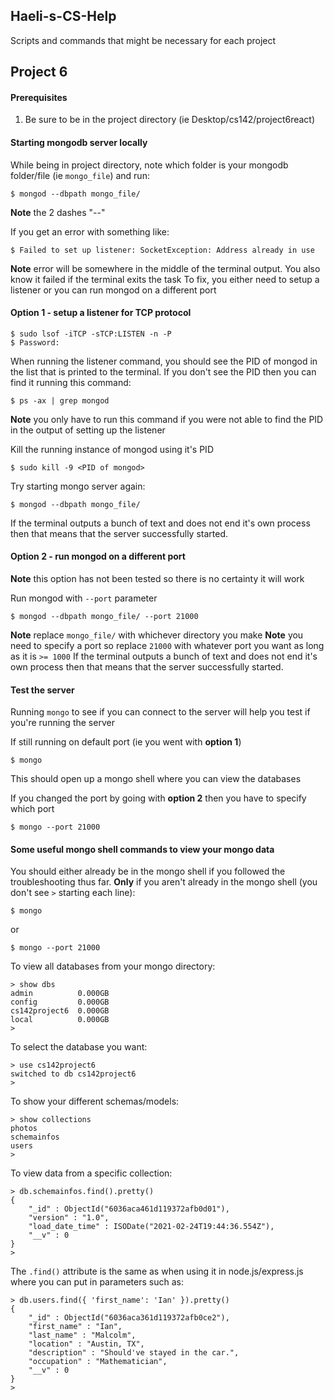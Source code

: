 ## Haeli-s-CS-Help

Scripts and commands that might be necessary for each project

## Project 6

#### Prerequisites
1. Be sure to be in the project directory (ie Desktop/cs142/project6react)

#### Starting mongodb server locally

While being in project directory, note which folder is your mongodb folder/file (ie `mongo_file`) and run:

	$ mongod --dbpath mongo_file/
**Note** the 2 dashes "--"

If you get an error with something like:

	$ Failed to set up listener: SocketException: Address already in use
**Note** error will be somewhere in the middle of the terminal output. You also know it failed if the terminal exits the task
To fix, you either need to setup a listener or you can run mongod on a different port

#### Option 1 - setup a listener for TCP protocol

	$ sudo lsof -iTCP -sTCP:LISTEN -n -P
	$ Password: 
When running the listener command, you should see the PID of mongod in the list that is printed to the terminal.
If you don't see the PID then you can find it running this command:

	$ ps -ax | grep mongod
**Note** you only have to run this command if you were not able to find the PID in the output of setting up the listener

Kill the running instance of mongod using it's PID

	$ sudo kill -9 <PID of mongod>

Try starting mongo server again:

	$ mongod --dbpath mongo_file/
If the terminal outputs a bunch of text and does not end it's own process then that means that the server successfully started.

#### Option 2 - run mongod on a different port
**Note** this option has not been tested so there is no certainty it will work

Run mongod with `--port` parameter

	$ mongod --dbpath mongo_file/ --port 21000
**Note** replace `mongo_file/` with whichever directory you make
**Note** you need to specify a port so replace `21000` with whatever port you want as long as it is `>= 1000`
If the terminal outputs a bunch of text and does not end it's own process then that means that the server successfully started.

#### Test the server

Running `mongo` to see if you can connect to the server will help you test if you're running the server

If still running on default port (ie you went with **option 1**)

	$ mongo
This should open up a mongo shell where you can view the databases

If you changed the port by going with **option 2** then you have to specify which port

	$ mongo --port 21000

#### Some useful mongo shell commands to view your mongo data

You should either already be in the mongo shell if you followed the troubleshooting thus far.
**Only** if you aren't already in the mongo shell (you don't see `>` starting each line):

	$ mongo
or

	$ mongo --port 21000

To view all databases from your mongo directory:

	> show dbs
	admin          0.000GB
	config         0.000GB
	cs142project6  0.000GB
	local          0.000GB
	>

To select the database you want:

	> use cs142project6
	switched to db cs142project6
	>

To show your different schemas/models:

	> show collections
	photos
	schemainfos
	users
	>

To view data from a specific collection:

	> db.schemainfos.find().pretty()
	{
		"_id" : ObjectId("6036aca461d119372afb0d01"),
		"version" : "1.0",
		"load_date_time" : ISODate("2021-02-24T19:44:36.554Z"),
		"__v" : 0
	}
	>
The `.find()` attribute is the same as when using it in node.js/express.js where you can put in parameters such as:

	> db.users.find({ 'first_name': 'Ian' }).pretty()
	{
		"_id" : ObjectId("6036aca361d119372afb0ce2"),
		"first_name" : "Ian",
		"last_name" : "Malcolm",
		"location" : "Austin, TX",
		"description" : "Should've stayed in the car.",
		"occupation" : "Mathematician",
		"__v" : 0
	}
	>






